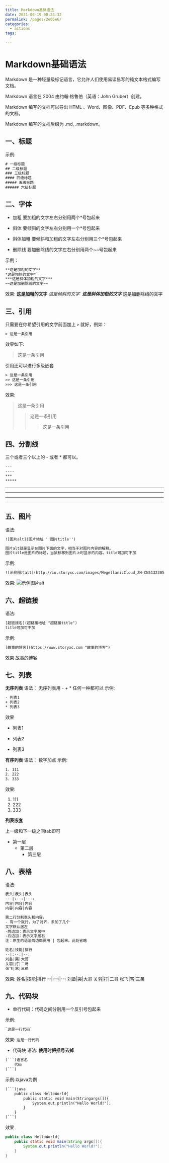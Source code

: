 ```yaml
---
title: Markdown基础语法
date: 2021-06-19 00:24:32
permalink: /pages/2e05e6/
categories: 
  - actions
tags: 
  - 
---
```

# Markdown基础语法

Markdown 是一种轻量级标记语言，它允许人们使用易读易写的纯文本格式编写文档。

Markdown 语言在 2004 由约翰·格鲁伯（英语：John Gruber）创建。

Markdown 编写的文档可以导出 HTML 、Word、图像、PDF、Epub 等多种格式的文档。

Markdown 编写的文档后缀为 .md, .markdown。

## 一、标题
示例:
```txt
# 一级标题
## 二级标题
### 三级标题
#### 四级标题
##### 五级标题
###### 六级标题 
```

## 二、字体
- 加粗
要加粗的文字左右分别用两个*号包起来

- 斜体
要倾斜的文字左右分别用一个*号包起来

- 斜体加粗
要倾斜和加粗的文字左右分别用三个*号包起来

- 删除线
要加删除线的文字左右分别用两个~~号包起来

示例：
```txt
**这是加粗的文字**
*这是倾斜的文字*`
***这是斜体加粗的文字***
~~这是加删除线的文字~~
```

效果:
**这是加粗的文字**
*这是倾斜的文字*`
***这是斜体加粗的文字***
~~这是加删除线的文字~~
## 三、引用
只需要在你希望引用的文字前面加上 `>` 就好，例如：
```txt
> 这是一条引用
```
效果如下:
> 这是一条引用

引用还可以进行多级嵌套
```txt
> 这是一条引用
>> 这是一条引用
>>> 这是一条引用
```


效果:
> 这是一条引用
>> 这是一条引用
>>> 这是一条引用

## 四、分割线
三个或者三个以上的 - 或者 * 都可以。

```txt
---
----
***
*****
```

---
----
***
*****

## 五、图片
语法:
```txt
![图片alt](图片地址 ''图片title'')

图片alt就是显示在图片下面的文字，相当于对图片内容的解释。
图片title是图片的标题，当鼠标移到图片上时显示的内容。title可加可不加
```

示例:
```txt
![示例图片alt](http://io.storyxc.com/images/MegellanicCloud_ZH-CN5132305226_1920x1080.jpg '示例图片title')
```
效果:
![示例图片alt](http://io.storyxc.com/images/MegellanicCloud_ZH-CN5132305226_1920x1080.jpg '示例图片title')

## 六、超链接
语法:
```txt
[超链接名](超链接地址 "超链接title")
title可加可不加
```
示例:
```txt
[故事的博客](https://www.storyxc.com "故事的博客")
```
效果
[故事的博客](https://www.storyxc.com "故事的博客")

## 七、列表
**无序列表**
语法：
无序列表用 - + * 任何一种都可以
示例:
```txt
- 列表1
+ 列表2
* 列表3
```
效果
- 列表1
+ 列表2
* 列表3

**有序列表**
语法：
数字加点
示例:
```txt
1. 111
2. 222
3. 333
```
效果:
1. 111
2. 222
3. 333

**列表嵌套**

上一级和下一级之间tab即可
- 第一层
	- 第二层
		- 第三层

## 八、表格
语法:
```txt
表头|表头|表头
---|:--:|---:
内容|内容|内容
内容|内容|内容

第二行分割表头和内容。
- 有一个就行，为了对齐，多加了几个
文字默认居左
-两边加：表示文字居中
-右边加：表示文字居右
注：原生的语法两边都要用 | 包起来。此处省略

姓名|技能|排行
--|:--:|--:
刘备|哭|大哥
关羽|打|二哥
张飞|骂|三弟
```

效果:
姓名|技能|排行
--|:--:|--:
刘备|哭|大哥
关羽|打|二哥
张飞|骂|三弟

## 九、代码块
- 单行代码：代码之间分别用一个反引号包起来

示例:
```txt
`这是一行代码`
```
效果:
`这是一行代码`

- 代码块
语法:
**使用时把括号去掉**
```txt
(```)语言名
	代码
(```)


```
示例:以java为例
```txt
(```)java
	public class HelloWorld{
		public static void main(Stringargs[]){
			System.out.println("Hello World!");
		}
	}
(```)
```
效果
```java
public class HelloWorld{
	public static void main(String args[]){
		System.out.println("Hello World!");
	}
}
```
